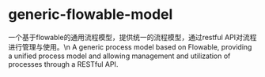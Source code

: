 # generic-flowable-model
一个基于flowable的通用流程模型，提供统一的流程模型，通过restful API对流程进行管理与使用。\n A generic process model based on Flowable, providing a unified process model and allowing management and utilization of processes through a RESTful API.
